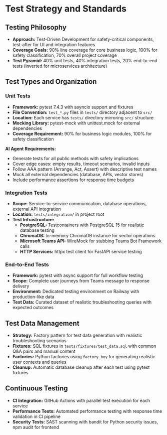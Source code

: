 # Test Strategy and Standards

## Testing Philosophy
- **Approach:** Test-Driven Development for safety-critical components, test-after for UI and integration features
- **Coverage Goals:** 90% line coverage for core business logic, 100% for safety classification, 70% overall project coverage
- **Test Pyramid:** 40% unit tests, 40% integration tests, 20% end-to-end tests (inverted for microservices architecture)

## Test Types and Organization

### Unit Tests
- **Framework:** pytest 7.4.3 with asyncio support and fixtures
- **File Convention:** `test_*.py` files in `tests/` directory adjacent to `src/`
- **Location:** Each service has `tests/` directory mirroring `src/` structure
- **Mocking Library:** pytest-mock with unittest.mock for external dependencies
- **Coverage Requirement:** 90% for business logic modules, 100% for safety classification

**AI Agent Requirements:**
- Generate tests for all public methods with safety implications
- Cover edge cases: empty results, timeout scenarios, invalid inputs
- Follow AAA pattern (Arrange, Act, Assert) with descriptive test names
- Mock all external dependencies (database, APIs, vector stores)
- Include performance assertions for response time budgets

### Integration Tests
- **Scope:** Service-to-service communication, database operations, external API integration
- **Location:** `tests/integration/` in project root
- **Test Infrastructure:**
  - **PostgreSQL:** Testcontainers with PostgreSQL 15 for realistic database testing
  - **ChromaDB:** In-memory ChromaDB instance for vector operations
  - **Microsoft Teams API:** WireMock for stubbing Teams Bot Framework calls
  - **HTTP Services:** httpx test client for FastAPI service testing

### End-to-End Tests
- **Framework:** pytest with async support for full workflow testing
- **Scope:** Complete user journeys from Teams message to response delivery
- **Environment:** Dedicated testing environment on Railway with production-like data
- **Test Data:** Curated dataset of realistic troubleshooting queries with expected outcomes

## Test Data Management
- **Strategy:** Factory pattern for test data generation with realistic troubleshooting scenarios
- **Fixtures:** SQL fixtures in `tests/fixtures/test_data.sql` with common Q&A pairs and manual content
- **Factories:** Python factories using `factory_boy` for generating realistic user contexts and queries
- **Cleanup:** Automatic database cleanup after each test using pytest fixtures

## Continuous Testing
- **CI Integration:** GitHub Actions with parallel test execution for each service
- **Performance Tests:** Automated performance testing with response time validation in CI pipeline
- **Security Tests:** SAST scanning with bandit for Python security issues, npm audit for frontend
